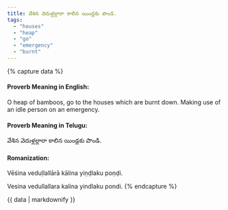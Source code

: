 ```yaml
---
title: వేశిన వెదుళ్లల్లారా కాలిన యిండ్లకు పొండి.
tags:
  - "houses"
  - "heap"
  - "go"
  - "emergency"
  - "burnt"
---
```


{% capture data %}
#### Proverb Meaning in English:
O heap of bamboos, go to the houses which are burnt down.
Making use of an idle person on an emergency.

#### Proverb Meaning in Telugu:
వేశిన వెదుళ్లల్లారా కాలిన యిండ్లకు పొండి.

#### Romanization:
Vēśina veduḷlallārā kālina yiṇḍlaku poṇḍi.

Vesina vedullallara kalina yindlaku pondi.
{% endcapture %}

{{ data | markdownify }}

